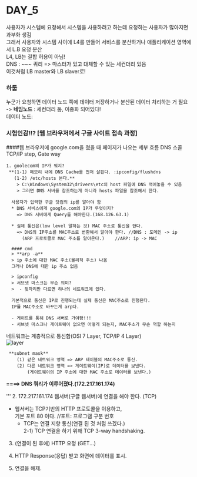 # DAY_5

사용자가 시스템에 요청해서 시스템을 사용하려고 하는데 요청하는 사용자가 많아지면 과부화 생김  
그래서 사용자와 시스템 사이에 L4를 만들어 서비스를 분산하거나 애플리케이션 영역에서 L.B 요청 분산  
L4, LB는 결합 허용이 아님!  
DNS : ~~~ 쿼리 => 마스터가 있고 대체할 수 있는 세컨더리 있음  
이것처럼 LB master와 LB slaver로!  

### 하둡
누군가 요청하면 데이터 노드 쪽에 데이터 저장하거나 분산된 데이터 처리하는 거 필요 -> **네임노드** : 세컨더리 둠, 이중화 되어있다!  
데이터 노드:  

### 시험인감!!? [웹 브라우저에서 구글 사이트 접속 과정]
####웹 브라우저에 google.com을 쳤을 때 페이지가 나오는 세부 흐름
DNS 스콜
TCP/IP step, Gate way

``` 
1. goolecom의 IP가 뭐지?  
 **(1-1) 메모리 내에 DNS Cache를 먼저 살핀다. :ipconfig/flushdns  
   (1-2) /etc/hosts 본다.**  
    > C:\Windows\System32\drivers\etc의 host 파일에 DNS 적어놓을 수 있음   
    > 그러면 DNS 서버를 참조하는게 아니라 hosts 파일을 참조해서 한다.   

  사용자가 입력한 구글 닷컴의 ip를 알아야 함  
  * DNS 서비스에게 google.com의 IP가 무엇이지?  
    => DNS 서버에게 Query를 해야한다.(168.126.63.1)  
      
  * 실제 통신은(low level 말하는 것) MAC 주소로 통신을 한다.  
    => DNS의 IP주소를 MAC주소로 변환해서 알아야 한다. //DNS : 도메인 -> ip  
      (ARP 프로토콜로 MAC 주소를 알아온다.)    //ARP: ip -> MAC  
```
 
      #### cmd
      > **arp -a**   
      > ip 주소에 대한 MAC 주소(물리적 주소) 나옴  
      그러나 DNS에 대한 ip 주소 없음  
      
      > ipconfig  
      > 서브넷 마스크는 무슨 의미?  
      >  - 뒷자리만 다르면 하나의 네트워크에 있다.
      
      기본적으로 통신은 IP로 진행되는데 실제 통신은 MAC주소로 진행된다.  
      IP를 MAC주소로 바꾸는게 arp다.  
      
      - 게이트를 통해 DNS 서버로 가야함!!!  
      - 서브넷 마스크나 게이트웨이 없으면 어떻게 되는지, MAC주소가 무슨 역할 하는지  

네트워크는 계층적으로 통신함(OSI 7 Layer, TCP/IP 4 Layer)  
![layer](https://user-images.githubusercontent.com/50771111/88609141-5cf2c880-d0be-11ea-8611-cdb2d97571a1.png)

     **subnet mask**     
        (1) 같은 네트워크 영역 => ARP 테이블의 MAC주소로 통신.  
        (2) 다른 네트워크 영역 => 게이트웨이(IP)로 데이터를 보낸다.  
            (게이트웨이의 IP 주소에 대한 MAC 주소로 데이터를 보낸다.)
   
 **====> DNS 쿼리가 이루어졌다.(172.217.161.174)**

'''
2. 172.217.161.174 웹서버(구글 웹서버)에 연결을 해야 한다. (TCP)
   * 웹서버는 TCP기반의 HTTP 프로토콜을 이용하고,  
     기본 포트 80 이다. //포트: 프로그램 구분 번호  
     - TCP는 연결 지향 통신(연결 된 것 처럼 쓰겠다.)   
   2-1) TCP 연결을 하기 위해 TCP 3-way handshaking.  

3. (연결이 된 후에) HTTP 요청 (GET...)  

4. HTTP Response(응답) 받고 화면에 데이터를 표시.  

5. 연결을 해제.  
```



